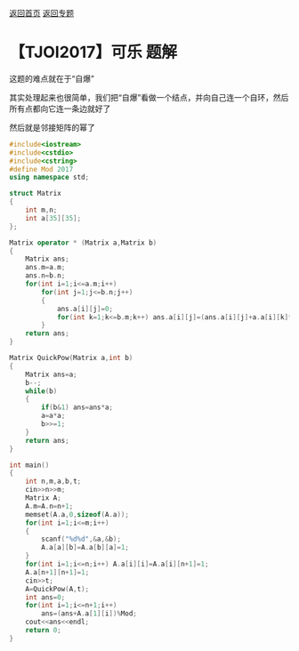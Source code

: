 [返回首页](https://EbolaEmperor.github.io)
[返回专题](https://EbolaEmperor.github.io/special/Matrix)

# 【TJOI2017】可乐 题解

这题的难点就在于“自爆”

其实处理起来也很简单，我们把“自爆”看做一个结点，并向自己连一个自环，然后所有点都向它连一条边就好了

然后就是邻接矩阵的幂了

```cpp
#include<iostream>
#include<cstdio>
#include<cstring>
#define Mod 2017
using namespace std;

struct Matrix
{
	int m,n;
	int a[35][35];
};

Matrix operator * (Matrix a,Matrix b)
{
	Matrix ans;
	ans.m=a.m;
	ans.n=b.n;
	for(int i=1;i<=a.m;i++)
		for(int j=1;j<=b.n;j++)
		{
			ans.a[i][j]=0;
			for(int k=1;k<=b.m;k++) ans.a[i][j]=(ans.a[i][j]+a.a[i][k]*b.a[k][j]%Mod)%Mod;
		}
	return ans;
}

Matrix QuickPow(Matrix a,int b)
{
	Matrix ans=a;
	b--;
	while(b)
	{
		if(b&1) ans=ans*a;
		a=a*a;
		b>>=1;
	}
	return ans;
}

int main()
{
	int n,m,a,b,t;
	cin>>n>>m;
	Matrix A;
	A.m=A.n=n+1;
	memset(A.a,0,sizeof(A.a));
	for(int i=1;i<=m;i++)
	{
		scanf("%d%d",&a,&b);
		A.a[a][b]=A.a[b][a]=1;
	}
	for(int i=1;i<=n;i++) A.a[i][i]=A.a[i][n+1]=1;
	A.a[n+1][n+1]=1;
	cin>>t;
	A=QuickPow(A,t);
	int ans=0;
	for(int i=1;i<=n+1;i++)
		ans=(ans+A.a[1][i])%Mod;
	cout<<ans<<endl;
	return 0;
}
```
